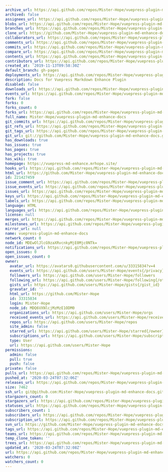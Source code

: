 ```yaml
---
archive_url: https://api.github.com/repos/Mister-Hope/vuepress-plugin-md-enhance-docs/{archive_format}{/ref}
archived: false
assignees_url: https://api.github.com/repos/Mister-Hope/vuepress-plugin-md-enhance-docs/assignees{/user}
blobs_url: https://api.github.com/repos/Mister-Hope/vuepress-plugin-md-enhance-docs/git/blobs{/sha}
branches_url: https://api.github.com/repos/Mister-Hope/vuepress-plugin-md-enhance-docs/branches{/branch}
clone_url: https://github.com/Mister-Hope/vuepress-plugin-md-enhance-docs.git
collaborators_url: https://api.github.com/repos/Mister-Hope/vuepress-plugin-md-enhance-docs/collaborators{/collaborator}
comments_url: https://api.github.com/repos/Mister-Hope/vuepress-plugin-md-enhance-docs/comments{/number}
commits_url: https://api.github.com/repos/Mister-Hope/vuepress-plugin-md-enhance-docs/commits{/sha}
compare_url: https://api.github.com/repos/Mister-Hope/vuepress-plugin-md-enhance-docs/compare/{base}...{head}
contents_url: https://api.github.com/repos/Mister-Hope/vuepress-plugin-md-enhance-docs/contents/{+path}
contributors_url: https://api.github.com/repos/Mister-Hope/vuepress-plugin-md-enhance-docs/contributors
created_at: '2019-11-13T09:58:30Z'
default_branch: gh-pages
deployments_url: https://api.github.com/repos/Mister-Hope/vuepress-plugin-md-enhance-docs/deployments
description: Docs for Vuepress Markdown Enhance Plugin
disabled: false
downloads_url: https://api.github.com/repos/Mister-Hope/vuepress-plugin-md-enhance-docs/downloads
events_url: https://api.github.com/repos/Mister-Hope/vuepress-plugin-md-enhance-docs/events
fork: false
forks: 0
forks_count: 0
forks_url: https://api.github.com/repos/Mister-Hope/vuepress-plugin-md-enhance-docs/forks
full_name: Mister-Hope/vuepress-plugin-md-enhance-docs
git_commits_url: https://api.github.com/repos/Mister-Hope/vuepress-plugin-md-enhance-docs/git/commits{/sha}
git_refs_url: https://api.github.com/repos/Mister-Hope/vuepress-plugin-md-enhance-docs/git/refs{/sha}
git_tags_url: https://api.github.com/repos/Mister-Hope/vuepress-plugin-md-enhance-docs/git/tags{/sha}
git_url: git://github.com/Mister-Hope/vuepress-plugin-md-enhance-docs.git
has_downloads: true
has_issues: true
has_pages: true
has_projects: true
has_wiki: true
homepage: https://vuepress-md-enhance.mrhope.site/
hooks_url: https://api.github.com/repos/Mister-Hope/vuepress-plugin-md-enhance-docs/hooks
html_url: https://github.com/Mister-Hope/vuepress-plugin-md-enhance-docs
id: 221427459
issue_comment_url: https://api.github.com/repos/Mister-Hope/vuepress-plugin-md-enhance-docs/issues/comments{/number}
issue_events_url: https://api.github.com/repos/Mister-Hope/vuepress-plugin-md-enhance-docs/issues/events{/number}
issues_url: https://api.github.com/repos/Mister-Hope/vuepress-plugin-md-enhance-docs/issues{/number}
keys_url: https://api.github.com/repos/Mister-Hope/vuepress-plugin-md-enhance-docs/keys{/key_id}
labels_url: https://api.github.com/repos/Mister-Hope/vuepress-plugin-md-enhance-docs/labels{/name}
language: HTML
languages_url: https://api.github.com/repos/Mister-Hope/vuepress-plugin-md-enhance-docs/languages
license: null
merges_url: https://api.github.com/repos/Mister-Hope/vuepress-plugin-md-enhance-docs/merges
milestones_url: https://api.github.com/repos/Mister-Hope/vuepress-plugin-md-enhance-docs/milestones{/number}
mirror_url: null
name: vuepress-plugin-md-enhance-docs
network_count: 0
node_id: MDEwOlJlcG9zaXRvcnkyMjE0Mjc0NTk=
notifications_url: https://api.github.com/repos/Mister-Hope/vuepress-plugin-md-enhance-docs/notifications{?since,all,participating}
open_issues: 0
open_issues_count: 0
owner:
  avatar_url: https://avatars0.githubusercontent.com/u/33315834?v=4
  events_url: https://api.github.com/users/Mister-Hope/events{/privacy}
  followers_url: https://api.github.com/users/Mister-Hope/followers
  following_url: https://api.github.com/users/Mister-Hope/following{/other_user}
  gists_url: https://api.github.com/users/Mister-Hope/gists{/gist_id}
  gravatar_id: ''
  html_url: https://github.com/Mister-Hope
  id: 33315834
  login: Mister-Hope
  node_id: MDQ6VXNlcjMzMzE1ODM0
  organizations_url: https://api.github.com/users/Mister-Hope/orgs
  received_events_url: https://api.github.com/users/Mister-Hope/received_events
  repos_url: https://api.github.com/users/Mister-Hope/repos
  site_admin: false
  starred_url: https://api.github.com/users/Mister-Hope/starred{/owner}{/repo}
  subscriptions_url: https://api.github.com/users/Mister-Hope/subscriptions
  type: User
  url: https://api.github.com/users/Mister-Hope
permissions:
  admin: false
  pull: true
  push: false
private: false
pulls_url: https://api.github.com/repos/Mister-Hope/vuepress-plugin-md-enhance-docs/pulls{/number}
pushed_at: '2020-03-24T07:32:06Z'
releases_url: https://api.github.com/repos/Mister-Hope/vuepress-plugin-md-enhance-docs/releases{/id}
size: 7462
ssh_url: git@github.com:Mister-Hope/vuepress-plugin-md-enhance-docs.git
stargazers_count: 0
stargazers_url: https://api.github.com/repos/Mister-Hope/vuepress-plugin-md-enhance-docs/stargazers
statuses_url: https://api.github.com/repos/Mister-Hope/vuepress-plugin-md-enhance-docs/statuses/{sha}
subscribers_count: 1
subscribers_url: https://api.github.com/repos/Mister-Hope/vuepress-plugin-md-enhance-docs/subscribers
subscription_url: https://api.github.com/repos/Mister-Hope/vuepress-plugin-md-enhance-docs/subscription
svn_url: https://github.com/Mister-Hope/vuepress-plugin-md-enhance-docs
tags_url: https://api.github.com/repos/Mister-Hope/vuepress-plugin-md-enhance-docs/tags
teams_url: https://api.github.com/repos/Mister-Hope/vuepress-plugin-md-enhance-docs/teams
temp_clone_token: ''
trees_url: https://api.github.com/repos/Mister-Hope/vuepress-plugin-md-enhance-docs/git/trees{/sha}
updated_at: '2020-03-24T07:32:08Z'
url: https://api.github.com/repos/Mister-Hope/vuepress-plugin-md-enhance-docs
watchers: 0
watchers_count: 0
---
```


